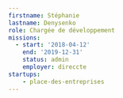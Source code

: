 ```yaml
---
firstname: Stéphanie
lastname: Denysenko
role: Chargée de développement
missions:
  - start: '2018-04-12'
    end: '2019-12-31'
    status: admin
    employer: direccte
startups:
    - place-des-entreprises
---
```

